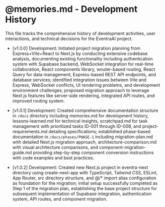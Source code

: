 # @memories.md - Development History

This file tracks the comprehensive history of development activities, user interactions, and technical decisions for the EventraAI project.

- [v1.0.0] Development: Initiated project migration planning from Express+Vite+React to Next.js by conducting extensive codebase analysis, documenting existing functionality including authentication system with Supabase backend, WebSocket integration for real-time collaboration, React components library, wouter-based routing, React Query for data management, Express-based REST API endpoints, and database services; identified integration issues between Vite and Express, WebSocket conflicts, UI rendering problems, and development environment challenges; proposed migration approach to leverage Next.js features like server-side rendering, integrated API routes, and improved routing system.

- [v1.0.1] Development: Created comprehensive documentation structure in `/docs` directory including memories.md for development history, lessons-learned.md for technical insights, scratchpad.md for task management with prioritized tasks ID-001 through ID-008, and project-requirements.md detailing specifications; established phase-based documentation in `/docs/phases/PHASE-1` including migration-plan.md with detailed Next.js migration approach, architecture-comparison.md with visual architecture comparisons, and component-migration-guide.md providing step-by-step component conversion instructions with code examples and best practices.

- [v1.0.2] Development: Created new Next.js project in eventra-next directory using create-next-app with TypeScript, Tailwind CSS, ESLint, App Router, src directory structure, and @/* import alias configuration as foundation for the migration; initial setup successfully completed as Step 1 of the migration plan, establishing the base project structure for subsequent implementation of Supabase integration, authentication system, API routes, and component migration. 